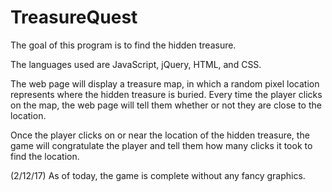 # TreasureQuest

The goal of this program is to find the hidden treasure.

The languages used are JavaScript, jQuery, HTML, and CSS.

The web page will display a treasure map, in which a random pixel location represents where the hidden treasure is buried. Every time the player clicks on the map, the web page will tell them whether or not they are close to the location.

Once the player clicks on or near the location of the hidden treasure, the game will congratulate the player and tell them how many clicks it took to find the location.


(2/12/17) As of today, the game is complete without any fancy graphics.
